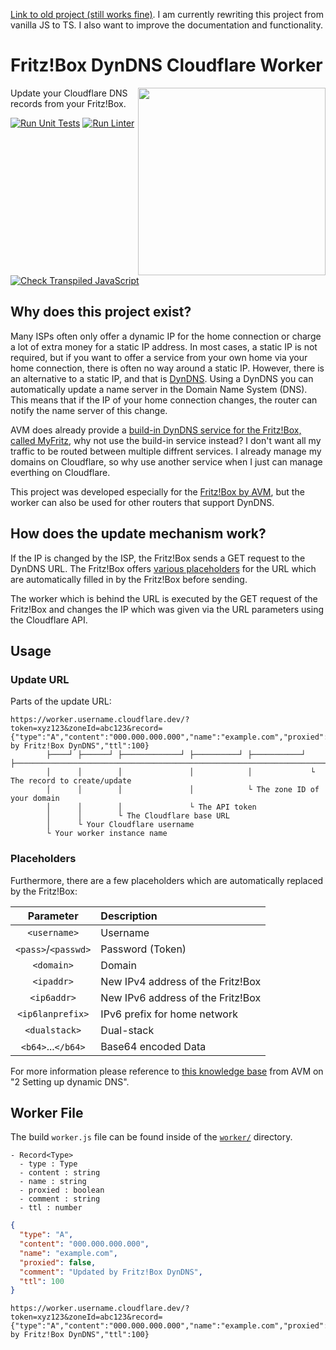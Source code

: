 [Link to old project (still works fine)](https://github.com/JavaScriptPlayground/cloudflare-worker-fritzbox-dyndns). I am currently rewriting this project from vanilla JS to TS. I also want to improve the documentation and functionality.

# Fritz!Box DynDNS Cloudflare Worker

<a href="https://workers.cloudflare.com/">
<picture>
<source width="300px" align="right" media="(prefers-color-scheme: light)" srcset="https://gist.githubusercontent.com/Mqxx/1a3f1feb6b55f6ce193dd9e7e66efcaf/raw/c9faf3d4f4d5f00c9fb08a5007a3309aeffe5c8b/cloudflare_worker_badge_light.svg">
<img width="300px" align="right" src="https://gist.githubusercontent.com/Mqxx/1a3f1feb6b55f6ce193dd9e7e66efcaf/raw/c9faf3d4f4d5f00c9fb08a5007a3309aeffe5c8b/cloudflare_worker_badge_dark.svg">
</picture>
</a>

Update your Cloudflare DNS records from your Fritz!Box.

[![Run Unit Tests](https://github.com/TypeScriptPlayground/fritzbox-dyndns-cloudflare/actions/workflows/test.yml/badge.svg)](https://github.com/TypeScriptPlayground/fritzbox-dyndns-cloudflare/actions/workflows/test.yml)
[![Run Linter](https://github.com/TypeScriptPlayground/fritzbox-dyndns-cloudflare/actions/workflows/lint.yml/badge.svg)](https://github.com/TypeScriptPlayground/fritzbox-dyndns-cloudflare/actions/workflows/lint.yml)
[![Check Transpiled JavaScript](https://github.com/TypeScriptPlayground/fritzbox-dyndns-cloudflare/actions/workflows/check_dist.yml/badge.svg)](https://github.com/TypeScriptPlayground/fritzbox-dyndns-cloudflare/actions/workflows/check_dist.yml)


## Why does this project exist?
Many ISPs often only offer a dynamic IP for the home connection or charge a lot of extra money for a static IP address. In most cases, a static IP is not required, but if you want to offer a service from your own home via your home connection, there is often no way around a static IP. However, there is an alternative to a static IP, and that is [DynDNS](https://en.wikipedia.org/wiki/Dynamic_DNS). Using a DynDNS you can automatically update a name server in the Domain Name System (DNS). This means that if the IP of your home connection changes, the router can notify the name server of this change.

AVM does already provide a [build-in DynDNS service for the Fritz!Box, called MyFritz](https://en.avm.de/service/knowledge-base/dok/FRITZ-Box-3490/1018_Determining-the-MyFRITZ-address-to-directly-access-FRITZ-Box-and-home-network-from-the-internet/), why not use the build-in service instead? I don't want all my traffic to be routed between multiple diffrent services. I already manage my domains on Cloudflare, so why use another service when I just can manage everthing on Cloudflare.

This project was developed especially for the [Fritz!Box by AVM](https://en.avm.de/products/fritzbox/), but the worker can also be used for other routers that support DynDNS.

## How does the update mechanism work?
If the IP is changed by the ISP, the Fritz!Box sends a GET request to the DynDNS URL. The Fritz!Box offers [various placeholders](https://en.avm.de/service/knowledge-base/dok/FRITZ-Box-7590/30_Setting-up-dynamic-DNS-in-the-FRITZ-Box/) for the URL which are automatically filled in by the Fritz!Box before sending.

The worker which is behind the URL is executed by the GET request of the Fritz!Box and changes the IP which was given via the URL parameters using the Cloudflare API.

## Usage
### Update URL
Parts of the update URL:
```
https://worker.username.cloudflare.dev/?token=xyz123&zoneId=abc123&record={"type":"A","content":"000.000.000.000","name":"example.com","proxied":false,"comment":"Updated by Fritz!Box DynDNS","ttl":100}
        ├────┘ ├──────┘ ├─────────────┘ ├──────────┘ ├───────────┘ ├────────────────────────────────────────────────────────────────────────────────────────────────────────────────────────────────────┘
        │      │        │               │            │             └ The record to create/update
        │      │        │               │            └ The zone ID of your domain
        │      │        │               └ The API token
        │      │        └ The Cloudflare base URL
        │      └ Your Cloudflare username
        └ Your worker instance name
```

### Placeholders
Furthermore, there are a few placeholders which are automatically replaced by the Fritz!Box:

|      Parameter       | Description                       |
|:--------------------:|:----------------------------------|
|     `<username>`     | Username                          |
| `<pass>`/`<passwd>`  | Password (Token)                  |
|      `<domain>`      | Domain                            |
|      `<ipaddr>`      | New IPv4 address of the Fritz!Box |
|     `<ip6addr>`      | New IPv6 address of the Fritz!Box |
|   `<ip6lanprefix>`   | IPv6 prefix for home network      |
|    `<dualstack>`     | Dual-stack                        |
|  `<b64>`...`</b64>`  | Base64 encoded Data               |

For more information please reference to [this knowledge base](https://en.avm.de/service/knowledge-base/dok/FRITZ-Box-7590/30_Setting-up-dynamic-DNS-in-the-FRITZ-Box/) from AVM on "2 Setting up dynamic DNS".

## Worker File
The build `worker.js` file can be found inside of the [`worker/`](./worker) directory.

```
- Record<Type>
  - type : Type
  - content : string
  - name : string
  - proxied : boolean
  - comment : string
  - ttl : number
```

```json
{
  "type": "A",
  "content": "000.000.000.000",
  "name": "example.com",
  "proxied": false,
  "comment": "Updated by Fritz!Box DynDNS",
  "ttl": 100
}
```

```
https://worker.username.cloudflare.dev/?token=xyz123&zoneId=abc123&record={"type":"A","content":"000.000.000.000","name":"example.com","proxied":false,"comment":"Updated by Fritz!Box DynDNS","ttl":100}
```

